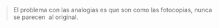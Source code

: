 <html><body><blockquote>El problema con las analogías es que son como las fotocopias, nunca se parecen  al original.</blockquote></body></html>